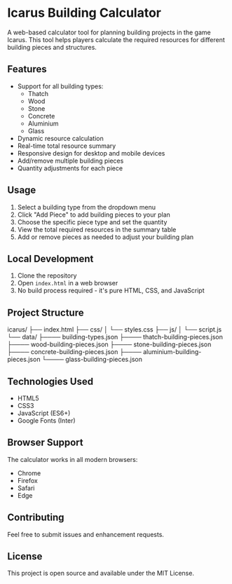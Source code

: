 # Icarus Building Calculator

A web-based calculator tool for planning building projects in the game Icarus. This tool helps players calculate the required resources for different building pieces and structures.

## Features

- Support for all building types:
  - Thatch
  - Wood
  - Stone
  - Concrete
  - Aluminium
  - Glass
- Dynamic resource calculation
- Real-time total resource summary
- Responsive design for desktop and mobile devices
- Add/remove multiple building pieces
- Quantity adjustments for each piece

## Usage

1. Select a building type from the dropdown menu
2. Click "Add Piece" to add building pieces to your plan
3. Choose the specific piece type and set the quantity
4. View the total required resources in the summary table
5. Add or remove pieces as needed to adjust your building plan

## Local Development

1. Clone the repository
2. Open `index.html` in a web browser
3. No build process required - it's pure HTML, CSS, and JavaScript

## Project Structure

icarus/
├── index.html
├── css/
│ └── styles.css
├── js/
│ └── script.js
└── data/
├──── building-types.json
├──── thatch-building-pieces.json
├──── wood-building-pieces.json
├──── stone-building-pieces.json
├──── concrete-building-pieces.json
├──── aluminium-building-pieces.json
└──── glass-building-pieces.json

## Technologies Used

- HTML5
- CSS3
- JavaScript (ES6+)
- Google Fonts (Inter)

## Browser Support

The calculator works in all modern browsers:
- Chrome
- Firefox
- Safari
- Edge

## Contributing

Feel free to submit issues and enhancement requests.

## License

This project is open source and available under the MIT License.